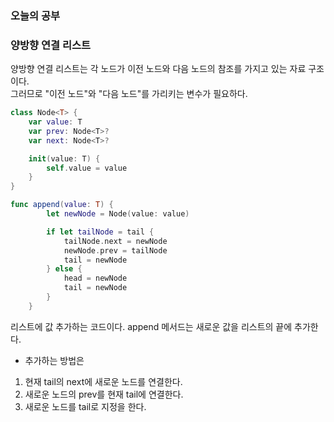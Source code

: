 ### 오늘의 공부

### 양방향 연결 리스트
양방향 연결 리스트는 각 노드가 이전 노드와 다음 노드의 참조를 가지고 있는 자료 구조이다.<br>
그러므로 "이전 노드"와 "다음 노드"를 가리키는 변수가 필요하다.<br>
```swift
class Node<T> {
    var value: T
    var prev: Node<T>?
    var next: Node<T>?

    init(value: T) {
        self.value = value
    }
}
```

```swift
func append(value: T) {
        let newNode = Node(value: value)

        if let tailNode = tail {
            tailNode.next = newNode
            newNode.prev = tailNode
            tail = newNode
        } else {
            head = newNode
            tail = newNode
        }
    }
```
리스트에 값 추가하는 코드이다. append 메서드는 새로운 값을 리스트의 끝에 추가한다.<br>
- 추가하는 방법은
1. 현재 tail의 next에 새로운 노드를 연결한다.
2. 새로운 노드의 prev를 현재 tail에 연결한다.
3. 새로운 노드를 tail로 지정을 한다.

